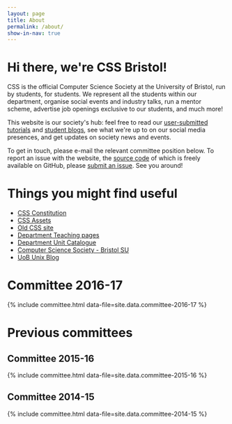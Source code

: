 ```yaml
---
layout: page
title: About
permalink: /about/
show-in-nav: true
---
```


# Hi there, we're CSS Bristol!

CSS is the official Computer Science Society at the University of Bristol, run by students, for students. We represent all the students within our department, organise social events and industry talks, run a mentor scheme, advertise job openings exclusive to our students, and much more!

This website is our society's hub: feel free to read our [user-submitted tutorials](/tutorials) and [student blogs](/blog), see what we're up to on our social media presences, and get updates on society news and events.

To get in touch, please e-mail the relevant committee position below. To report an issue with the website, the [source code](https://github.com/cssbristol/cssbristol.github.io) of which is freely available on GitHub, please [submit an issue](https://github.com/cssbristol/cssbristol.github.io/issues). See you around!

# Things you might find useful

* [CSS Constitution](/pages/constitution)
* [CSS Assets](/pages/assets)
* [Old CSS site](/old)
* [Department Teaching pages](http://www.cs.bris.ac.uk/Teaching/)
* [Department Unit Catalogue](https://www.bris.ac.uk/esu/unitprogcat/UnitsForDept.jsa?orgCode=COSC)
* [Computer Science Society - Bristol SU](http://www.bristolsu.org.uk/activities/societies/CSS/)
* [UoB Unix Blog](http://unix.bris.ac.uk/)

# Committee 2016-17

{% include committee.html data-file=site.data.committee-2016-17 %}


# Previous committees

## Committee 2015-16

{% include committee.html data-file=site.data.committee-2015-16 %}

## Committee 2014-15

{% include committee.html data-file=site.data.committee-2014-15 %}

